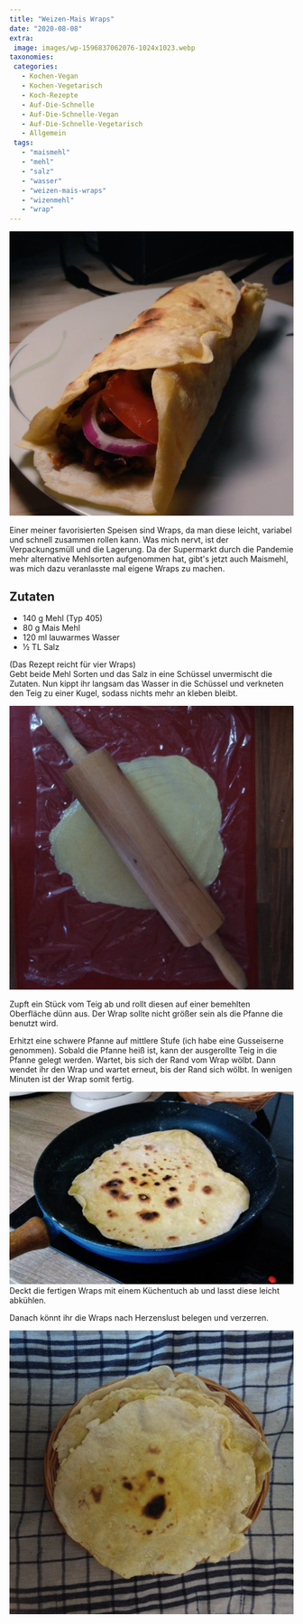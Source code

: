 ```yaml
---
title: "Weizen-Mais Wraps"
date: "2020-08-08"
extra:
 image: images/wp-1596837062076-1024x1023.webp
taxonomies:
 categories:
   - Kochen-Vegan
   - Kochen-Vegetarisch
   - Koch-Rezepte
   - Auf-Die-Schnelle
   - Auf-Die-Schnelle-Vegan
   - Auf-Die-Schnelle-Vegetarisch
   - Allgemein
 tags:
   - "maismehl"
   - "mehl"
   - "salz"
   - "wasser"
   - "weizen-mais-wraps"
   - "wizenmehl"
   - "wrap"
---
```


[![Zusammen gerollter Wrap mit Füllung](images/wp-1596837062076-1024x1023.webp)](images/wp-1596837062076-1024x1023.webp)

Einer meiner favorisierten Speisen sind Wraps, da man diese leicht, variabel und schnell zusammen rollen kann. Was mich nervt, ist der Verpackungsmüll und die Lagerung. Da der Supermarkt durch die Pandemie mehr alternative Mehlsorten aufgenommen hat, gibt's jetzt auch Maismehl, was mich dazu veranlasste mal eigene Wraps zu machen.

## Zutaten

- 140 g Mehl (Typ 405)
- 80 g Mais Mehl
- 120 ml lauwarmes Wasser
- ½ TL Salz

(Das Rezept reicht für vier Wraps)  
Gebt beide Mehl Sorten und das Salz in eine Schüssel unvermischt die Zutaten. Nun kippt ihr langsam das Wasser in die Schüssel und verkneten den Teig zu einer Kugel, sodass nichts mehr an kleben bleibt.

[![Mais-Weizen Teig ausgerollt auf einer roten Silikonmatte. Darüber befindet sich eine Frischhaltefolie](images/wp-1596837061935-1024x1022.webp)](images/wp-1596837061935-1024x1022.webp)

Zupft ein Stück vom Teig ab und rollt diesen auf einer bemehlten Oberfläche dünn aus. Der Wrap sollte nicht größer sein als die Pfanne die benutzt wird.

Erhitzt eine schwere Pfanne auf mittlere Stufe (ich habe eine Gusseiserne genommen). Sobald die Pfanne heiß ist, kann der ausgerollte Teig in die Pfanne gelegt werden. Wartet, bis sich der Rand vom Wrap wölbt. Dann wendet ihr den Wrap und wartet erneut, bis der Rand sich wölbt. In wenigen Minuten ist der Wrap somit fertig.

[![Die Wraps werden in einer heißen Gusseisernen Pfanne ausgebacken](images/wp-1596837062121-1024x692.webp)](images/wp-1596837062121-1024x692.webp)
Deckt die fertigen Wraps mit einem Küchentuch ab und lasst diese leicht abkühlen.

Danach könnt ihr die Wraps nach Herzenslust belegen und verzerren.

[![Fertige Wraps gestapelt in einem Körbchen](images/wp-1596837062024-1024x1022.webp)](images/wp-1596837062024-1024x1022.webp)

